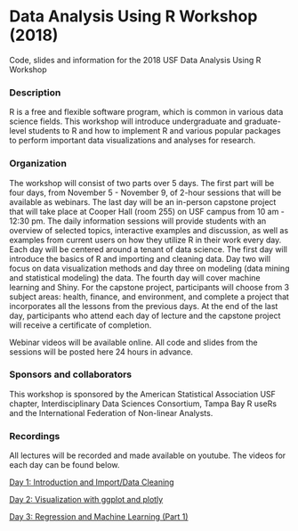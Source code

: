 # Data Analysis Using R Workshop (2018)
Code, slides and information for the 2018 USF Data Analysis Using R Workshop

### Description
R is a free and flexible software program, which is common in various data science fields.  This workshop will introduce undergraduate and graduate-level students to R and how to implement R and various popular packages to perform important data visualizations and analyses for research.

### Organization
The workshop will consist of two parts over 5 days. The first part will be four days, from November 5 - November 9, of 2-hour sessions that will be available as webinars. The last day will be an in-person capstone project that will take place at Cooper Hall (room 255) on USF campus from 10 am - 12:30 pm. The daily information sessions will provide students with an overview of selected topics, interactive examples and discussion, as well as examples from current users on how they utilize R in their work every day. Each day will be centered around a tenant of data science. The first day will introduce the basics of R and importing and cleaning data. Day two will focus on data visualization methods and day three on modeling (data mining and statistical modeling)  the data. The fourth day will cover machine learning and Shiny. For the capstone project, participants will choose from 3 subject areas: health, finance, and environment, and complete a project that incorporates all the lessons from the previous days. At the end of the last day, participants who attend each day of lecture and the capstone project will receive a certificate of completion. 

Webinar videos will be available online. All code and slides from the sessions will be posted here 24 hours in advance. 

### Sponsors and collaborators
This workshop is sponsored by the American Statistical Association USF chapter, Interdisciplinary Data Sciences Consortium, Tampa Bay R useRs and the International Federation of Non-linear Analysts. 

### Recordings
All lectures will be recorded and made available on youtube. The videos for each day can be found below. 

[Day 1: Introduction and Import/Data Cleaning](https://www.youtube.com/channel/UCwLRVs9F6BKWb64sHcl2Txw?view_as=subscriber)

[Day 2: Visualization with ggplot and plotly](https://www.youtube.com/watch?v=0fOlzWlC_LM)

[Day 3: Regression and Machine Learning (Part 1)](https://www.youtube.com/watch?v=YDCMaiLykSo)
